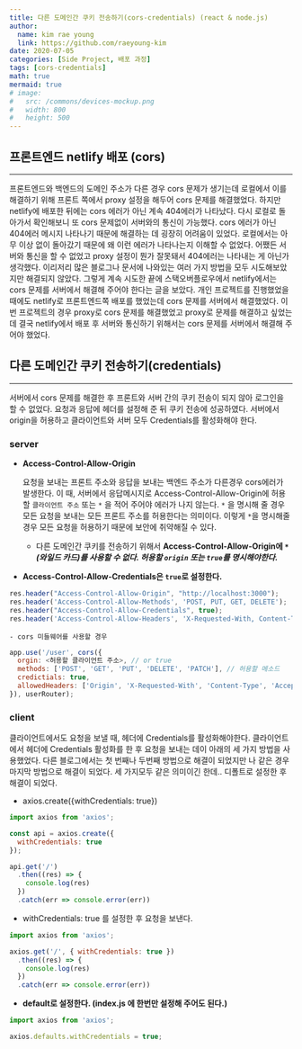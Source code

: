 ```yaml
---
title: 다른 도메인간 쿠키 전송하기(cors-credentials) (react & node.js)
author:
  name: kim rae young
  link: https://github.com/raeyoung-kim
date: 2020-07-05
categories: [Side Project, 배포 과정]
tags: [cors-credentials]
math: true
mermaid: true
# image:
#   src: /commons/devices-mockup.png
#   width: 800
#   height: 500
---
```


## 프론트엔드 netlify 배포 (cors)
---
프론트엔드와 백엔드의 도메인 주소가 다른 경우 cors 문제가 생기는데 로컬에서 이를 해결하기 위해 프론트 쪽에서  proxy 설정을 해두어 cors 문제를 해결했었다.
하지만 netlify에 배포한 뒤에는 cors 에러가 아닌 계속 404에러가 나타났다. 다시 로컬로 돌아가서 확인해보니  또 cors 문제없이 서버와의 통신이 가능했다. cors 에러가 아닌 404에러 메시지 나타나기 때문에  해결하는 데 굉장히 어려움이 있었다. 로컬에서는 아무 이상 없이 돌아갔기 때문에 왜 이런 에러가 나타나는지 이해할 수 없었다. 어쨌든 서버와 통신을 할 수 없었고 proxy 설정이 뭔가 잘못돼서 404에러는 나타내는 게 아닌가 생각했다. 이리저리 많은 블로그나 문서에 나와있는 여러 가지 방법을 모두 시도해보았지만 해결되지 않았다. 그렇게 계속 시도한 끝에 스택오버플로우에서 netlify에서는 cors 문제를 서버에서 해결해 주어야 한다는 글을 보았다. 개인 프로젝트를 진행했었을 때에도 netlify로 프론트엔드쪽 배포를 했었는데 cors 문제를 서버에서 해결했었다. 이번 프로젝트의 경우 proxy로 cors 문제를 해결했었고 proxy로 문제를 해결하고 싶었는데 결국 netlify에서 배포 후 서버와 통신하기 위해서는 cors 문제를 서버에서 해결해 주어야 했었다. 

## 다른 도메인간 쿠키 전송하기(credentials)
---
서버에서 cors 문제를 해결한 후 프론트와 서버 간의 쿠키 전송이 되지 않아 로그인을 할 수 없었다. 
요청과 응답에 헤더를 설정해 준 뒤 쿠키 전송에 성공하였다. 서버에서 origin을 허용하고 클라이언트와 서버 모두 Credentials를 활성화해야 한다.

### server

- **Access-Control-Allow-Origin**

    요청을 보내는 프론트 주소와 응답을 보내는 백엔드 주소가 다른경우 cors에러가 발생한다.
    이 때, 서버에서 응답메시지로 Access-Control-Allow-Origin에 허용할  `클라이언트 주소` 또는 `*` 을 적어 주어야 에러가 나지 않는다. `*` 을 명시해 줄 경우 모든 요청을 보내는 모든 프론트 주소를 허용한다는 의미이다. 이렇게 `*`을 명시해줄 경우 모든 요청을 허용하기 때문에 보안에 취약해질 수 있다.

    - 다른 도메인간 쿠키를 전송하기 위해서 **Access-Control-Allow-Origin에 `*` *(와일드 카드)를 사용할 수 없다.  허용할 `origin` 또는 `true`를 명시해야한다.***
- **Access-Control-Allow-Credentials은 `true`로 설정한다.**

```jsx
res.header("Access-Control-Allow-Origin", "http://localhost:3000");
res.header('Access-Control-Allow-Methods', 'POST, PUT, GET, DELETE');
res.header("Access-Control-Allow-Credentials", true);
res.header('Access-Control-Allow-Headers', 'X-Requested-With, Content-Type');
```

	- cors 미들웨어를 사용할 경우

```js
app.use('/user', cors({
  orgin: <허용할 클라이언트 주소>, // or true
  methods: ['POST', 'GET', 'PUT', 'DELETE', 'PATCH'], // 허용할 메소드
  credictials: true, 
  allowedHeaders: ['Origin', 'X-Requested-With', 'Content-Type', 'Accept', 'Authorization'],
}), userRouter);

```

### client

클라이언트에서도 요청을 보낼 때, 헤더에 Credentials를 활성화해야한다. 
클라이언트에서 헤더에 Credentials 활성화를 한 후 요청을 보내는 데이 아래의 세 가지 방법을 사용했었다.
다른 블로그에서는 첫  번째나 두번째 방법으로 해결이 되었지만 나 같은 경우 마지막 방법으로 해결이 되었다. 
세 가지모두 같은 의미이긴 한데.. 디폴트로 설정한 후 해결이 되었다.

- axios.create({withCredentials: true})

```jsx
import axios from 'axios';

const api = axios.create({
  withCredentials: true
});

api.get('/')
  .then((res) => {
    console.log(res)
  })
  .catch(err => console.error(err))

```

- withCredentials: true 를 설정한 후 요청을 보낸다.

```jsx
import axios from 'axios';

axios.get('/', { withCredentials: true })
  .then((res) => {
    console.log(res)
  })
  .catch(err => console.error(err))
```

- **default로 설정한다. (index.js 에 한번만 설정해 주어도 된다.)**

```jsx
import axios from 'axios';

axios.defaults.withCredentials = true;
```
